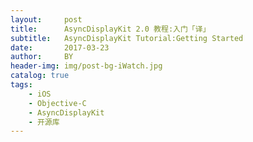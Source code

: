 ```yaml
---
layout:     post
title:      AsyncDisplayKit 2.0 教程:入门「译」
subtitle:   AsyncDisplayKit Tutorial:Getting Started
date:       2017-03-23
author:     BY
header-img: img/post-bg-iWatch.jpg
catalog: true
tags:
    - iOS
    - Objective-C
    - AsyncDisplayKit
    - 开源库
---
```

